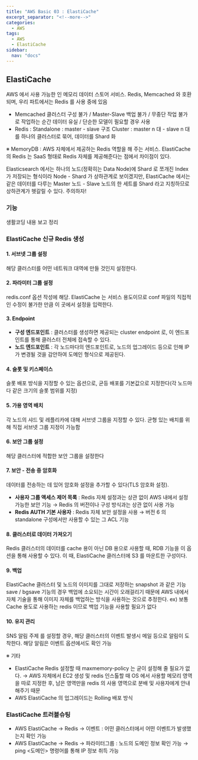 ```yaml
---
title: "AWS Basic 03 : ElastiCache"
excerpt_separator: "<!--more-->"
categories:
  - AWS
tags:
  - AWS
  - ElastiCache
sidebar:
  nav: "docs"
---
```

## ElastiCache

AWS 에서 사용 가능한 인 메모리 데이터 스토어 서비스. 
Redis, Memcached 와 호환되며, 우리 파트에서는 Redis 를 사용 중에 있음

* Memcached 클러스터 구성 불가 / Master-Slave 백업 불가 / 무중단 작업 불가로 작업하는 순간 데이터 유실 / 단순한 모델이 필요할 경우 사용
* Redis : Standalone : master - slave 구조
	Cluster : master n 대 - slave n 대를 하나의 클러스터로 묶어, 데이터를 Shard 화

※ MemoryDB : AWS 자체에서 제공하는 Redis 역할을 해 주는 서비스. ElastiCache 의 Redis 는 SaaS 형태로 Redis 자체를 제공해준다는 점에서 차이점이 있다.

<div class="notice--danger" markdown="1">
Elasticsearch 에서는 하나의 노드(정확히는 Data Node)에 Shard 로 쪼개진 Index 가 저장되는 형식이라 Node - Shard 가 상하관계로 보이겠지만,  
ElastiCache 에서는 같은 데이터를 다루는 Master 노드 - Slave 노드의 한 세트를 Shard 라고 지칭하므로 상하관계가 헷갈릴 수 있다. 주의하자!
</div>

### 기능
생활코딩 내용 보고 정리

### ElastiCache 신규 Redis 생성

#### 1. 서브넷 그룹 설정  
해당 클러스터를 어떤 네트워크 대역에 만들 것인지 설정한다.

#### 2. 파라미터 그룹 설정  
redis.conf 옵션 작성에 해당. ElastiCache 는 서비스 용도이므로 conf 파일의 직접적인 수정이 불가한 만큼 이 곳에서 설정을 입력한다.

#### 3. Endpoint  
* **구성 엔드포인트** : 클러스터를 생성하면 제공되는 cluster endpoint 로, 이 엔드포인트를 통해 클러스터 전체에 접속할 수 있다.
* **노드 엔드포인트** : 각 노드마다의 엔드포인트로, 노드의 업그레이드 등으로 인해 IP 가 변경될 것을 감안하여 도메인 형식으로 제공된다.

#### 4. 슬롯 및 키스페이스  
슬롯 배포 방식을 지정할 수 있는 옵션으로, 균등 배포를 기본값으로 지정한다(각 노드마다 같은 크기의 슬롯 범위를 지정)

#### 5. 가용 영역 배치  
각 노드의 샤드 및 레플리카에 대해 서브넷 그룹을 지정할 수 있다.
균형 있는 배치를 위해 직접 서브넷 그룹 지정이 가능함

#### 6. 보안 그룹 설정  
해당 클러스터에 적합한 보안 그룹을 설정한다

#### 7. 보안 - 전송 중 암호화  
데이터를 전송하는 데 있어 암호화 설정을 추가할 수 있다(TLS 암호화 설정).  
* **사용자 그룹 액세스 제어 목록** : Redis 자체 설정과는 상관 없이 AWS 내에서 설정 가능한 보안 기능 → Redis 의 버전이나 구성 방식과는 상관 없이 사용 가능
* **Redis AUTH 기본 사용자** : Redis 자체 보안 설정을 사용 → 버전 6 의 standalone 구성에서만 사용할 수 있는 그 ACL 기능

#### 8. 클러스터로 데이터 가져오기  
Redis 클러스터의 데이터를 cache 용이 아닌 DB 용으로 사용할 때, RDB 기능을 이 옵션을 통해 사용할 수 있다.
이 때, ElastiCache 클러스터에 S3 를 마운트한 구성이다.

#### 9. 백업  
ElastiCache 클러스터 및 노드의 이미지를 그대로 저장하는 snapshot 과 같은 기능
save / bgsave 기능의 경우 백업에 소요되는 시간이 오래걸리기 때문에 AWS 내에서 자체 기술을 통해 이미지 자체를 백업하는 방식을 사용하는 것으로 추정한다.
ex) 보통 Cache 용도로 사용하는 redis 이므로 백업 기능을 사용할 필요가 없다

#### 10. 유지 관리  
SNS 알림 주제 를 설정할 경우, 해당 클러스터의 이벤트 발생시 메일 등으로 알림이 도착한다.
해당 알림은 이벤트 옵션에서도 확인 가능

※ 기타  
- ElastiCache Redis 설정할 때 maxmemory-policy 는 굳이 설정해 줄 필요가 없다.
  → AWS 자체에서 EC2 생성 및 redis 인스톨할 때 OS 에서 사용할 메모리 영역을 따로 지정한 후, 남은 영역만을 redis 의 사용 영역으로 분배 및 사용자에게 안내해주기 때문
- AWS ElastiCache 의 업그레이드는 Rolling 배포 방식

### ElastiCache 트러블슈팅
* AWS ElastiCache → Redis → 이벤트 : 어떤 클러스터에서 어떤 이벤트가 발생했는지 확인 가능
* AWS ElastiCache → Redis → 파라미터그룹 : 노드의 도메인 정보 확인 가능
→ ping <도메인> 명령어를 통해 IP 정보 취득 가능
